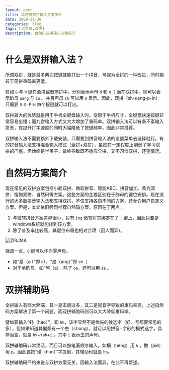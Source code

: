 ```yaml
---
layout: post
title: 自然码双拼输入方案简介
date: 2009-11-30
categories: blog
tags: [自然码,双拼]
description: 自然码双拼输入方案简介
---
```


# 什么是双拼输入法？

所谓双拼，就是最多两次按键就能打出一个拼音，可视为全拼的一种改进，同时相较于简拼重码率更低。

譬如 `D` 与 `N` 键在全拼或者简拼中，分别表示声母 `d` 和 `n` ；而在双拼中，则可以表示韵母 `uang` 与 `in` 。并且声母 `sh` 可以用 `U` 表示。因此，双拼（sh-uang-p-in）只需要 `S-D-P-N` 四个按键就可以打出。

双拼最大的优势就是用于手机全键盘输入时。受限于手机尺寸，全键盘快速按键非常容易出错；而九宫输入方式又大大增加了重码率。双拼输入法可以有条不紊输入拼音，在提升打字速度的同时大幅降低了按键频率，因此非常推荐。

双拼输入法不需要额外下载安装，只需要到拼音输入法的设置菜单去选择就行。有的拼音输入法支持混合输入模式（全拼+双拼），虽然在一定程度上削弱了学习双拼的门槛，但始终是半吊子，最终导致既不适应全拼，又不习惯双拼，还望慎选。

# 自然码方案简介

现在常见的双拼方案包括小鹤双拼、微软拼音、智能ABC、拼音加加、紫光双拼、搜狗双拼、自然码等方案。这些方案的主要区别在于韵母的键位安排。现在流行的大多数拼音输入法都支持双拼，不仅支持各自不同的方案，还允许用户自定义方案。但是，本文依旧强烈推荐自然码方案，原因在于两点：

1. 与微软拼音方案差异很小，只有 `ing` 微软将其绑定在了 `;` 键上，因此只要是windows系统就能找到该方案。
2. 除了普及率比较高，其键位布局也相对合理（因人而异）。

![ZIRJMA](http://7xrrbc.com1.z0.glb.clouddn.com/zirjma.jpg)

强调一点，`O` 键可以作为零声母。

- 如“爱（ai）”即 `ol`，“昂（ang）”即 `oh` ；
- 对于单韵母，如“阿（a），除了 `oa`，还可以用 `aa` 。

# 双拼辅助码

全拼输入有两大弊端，其一是击键过多，其二是同音字导致的重码率高。上述自然码方案解决了第一个问题。而双拼辅助码则可以大大降低重码率。

譬如要输入“蚝（hao）”，即 `hk`，该字显然不是优先的候选字（好、号都要常见的多），但如果知道其偏旁有一个虫（chong），就可以用拼音+字形的模式选字。具体而言，就是 `hk`+`tab`+`i` 。其中 `i` 表示虫的声母。

双拼辅助码非常灵活，而且可以按笔画顺序输入。如横（heng）用 `h` ，撇（pie）用 `p`。因此要把“殙（hun）”字提前，其辅助码就是 `hp`。

双拼辅助码严格来说与双拼方案无关，因输入法而异，在此不再赘述。